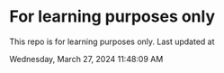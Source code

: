 # For learning purposes only
This repo is for learning purposes only.
Last updated at

Wednesday, March 27, 2024 11:48:09 AM

